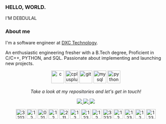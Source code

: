 ### HELLO, WORLD.
I'M DEBDULAL

<!--
**vipe5/vipe5** is a ✨ _special_ ✨ repository because its `README.md` (this file) appears on your GitHub profile.

Here are some ideas to get you started:

- 🔭 I’m currently working on ...
- 🌱 I’m currently learning ...
- 👯 I’m looking to collaborate on ...
- 🤔 I’m looking for help with ...
- 💬 Ask me about ...
- 📫 How to reach me: ...
- 😄 Pronouns: ...
- ⚡ Fun fact: ...
-->
### About me
I'm a software engineer at [DXC Technology](https://www.dxc.technology/).

An enthusiastic engineering fresher with a B.Tech degree, Proficient in C/C++, PYTHON, and SQL. Passionate about implementing and launching new projects.




<p align="center"><img src="https://devicons.github.io/devicon/devicon.git/icons/c/c-original.svg" alt="c" width="40" height="40"/> <img src="https://devicons.github.io/devicon/devicon.git/icons/cplusplus/cplusplus-original.svg" alt="cplusplus" width="40" height="40"/> <img src="https://www.vectorlogo.zone/logos/git-scm/git-scm-icon.svg" alt="git" width="40" height="40"/> <img src="https://devicons.github.io/devicon/devicon.git/icons/mysql/mysql-original-wordmark.svg" alt="mysql" width="40" height="40"/> <img src="https://devicons.github.io/devicon/devicon.git/icons/python/python-original.svg" alt="python" width="40" height="40"/></p>






<!-- Social Section -->
<p align="center">
  <i>Take a look at my repositories and let's get in touch!</i>

<p align="center">
  <a href= "https://github.com/vipe5">
    <img src="https://img.icons8.com/material-outlined/30/000000/source-code.png"/>
  </a>
  <a href= "https://www.linkedin.com/in/deb-dulal/">
    <img src="https://img.icons8.com/material-outlined/30/000000/linkedin.png"/>
  </a>
  <a href= "https://twitter.com/DebDula99062594">
    <img src="https://img.icons8.com/material-outlined/30/000000/twitter.png"/>
  </a>
  <!-- 
  <a href= "https://www.bryanjenks.xyz">
    <img src="https://img.icons8.com/material-outlined/30/000000/geography.png"/>
  </a>
  <a href="https://www.buymeacoffee.com/tallguyjenks">
    <img src="https://img.icons8.com/material-outlined/30/000000/cafe.png"/>
  </a>
  <a href="https://www.youtube.com/c/BryanJenksTech">
    <img src="https://img.icons8.com/material-outlined/30/000000/youtube-play.png"/>
  </a>
  <a href="https://orcid.org/0000-0002-9604-3069">
    <img src="https://img.icons8.com/material-outlined/30/000000/camera-addon-identification.png"/>
  </a>
  

 
  <a href="https://github.com/tallguyjenks/CV/blob/master/CV.pdf">
    <img src="https://img.icons8.com/material-outlined/30/000000/parse-from-clipboard.png"/>
  </a>
  <a href="mailto:bryanjenks@protonmail.com">
    <img src="https://img.icons8.com/ios-glyphs/30/000000/physics.png"/>
  </a>
  <a href="https://medium.com/@tallguyjenks">
    <img src="https://img.icons8.com/ios-filled/30/000000/medium-new.png"/>
  </a>
  <a href="https://stackoverflow.com/users/12339658/tallguyjenks">
    <img src="https://cdn.jsdelivr.net/npm/simple-icons@3.0.1/icons/stackoverflow.svg" height="30px" width="30px" />
  </a>
   -->
</p>





<p align="center">
<a href="https://codepen.io/3212" target="blank"><img align="center" src="https://cdn.jsdelivr.net/npm/simple-icons@3.0.1/icons/codepen.svg" alt="3212" height="30" width="30" /></a>
<a href="https://dev.to/12" target="blank"><img align="center" src="https://cdn.jsdelivr.net/npm/simple-icons@3.0.1/icons/dev-dot-to.svg" alt="12" height="30" width="30" /></a>
<a href="https://twitter.com/021" target="blank"><img align="center" src="https://cdn.jsdelivr.net/npm/simple-icons@3.0.1/icons/twitter.svg" alt="021" height="30" width="30" /></a>
<a href="https://linkedin.com/in/12" target="blank"><img align="center" src="https://cdn.jsdelivr.net/npm/simple-icons@3.0.1/icons/linkedin.svg" alt="12" height="30" width="30" /></a>
<a href="https://stackoverflow.com/users/211" target="blank"><img align="center" src="https://cdn.jsdelivr.net/npm/simple-icons@3.0.1/icons/stackoverflow.svg" alt="211" height="30" width="30" /></a>
<a href="https://codesandbox.com/12" target="blank"><img align="center" src="https://cdn.jsdelivr.net/npm/simple-icons@3.0.1/icons/codesandbox.svg" alt="12" height="30" width="30" /></a>
<a href="https://kaggle.com/123" target="blank"><img align="center" src="https://cdn.jsdelivr.net/npm/simple-icons@3.0.1/icons/kaggle.svg" alt="123" height="30" width="30" /></a>
<a href="https://fb.com/12" target="blank"><img align="center" src="https://cdn.jsdelivr.net/npm/simple-icons@3.0.1/icons/facebook.svg" alt="12" height="30" width="30" /></a>
<a href="https://instagram.com/323265" target="blank"><img align="center" src="https://cdn.jsdelivr.net/npm/simple-icons@3.0.1/icons/instagram.svg" alt="323265" height="30" width="30" /></a>
<a href="https://dribbble.com/12" target="blank"><img align="center" src="https://cdn.jsdelivr.net/npm/simple-icons@3.0.1/icons/dribbble.svg" alt="12" height="30" width="30" /></a>
<a href="https://www.behance.net/123" target="blank"><img align="center" src="https://cdn.jsdelivr.net/npm/simple-icons@3.0.1/icons/behance.svg" alt="123" height="30" width="30" /></a>
<a href="https://medium.com/12" target="blank"><img align="center" src="https://cdn.jsdelivr.net/npm/simple-icons@3.0.1/icons/medium.svg" alt="12" height="30" width="30" /></a>
<a href="https://www.youtube.com/c/123" target="blank"><img align="center" src="https://cdn.jsdelivr.net/npm/simple-icons@3.0.1/icons/youtube.svg" alt="123" height="30" width="30" /></a>
</p>


